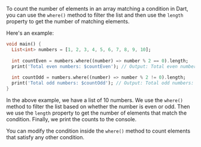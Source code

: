 To count the number of elements in an array matching a condition in Dart, you can use the `where()` method to filter the list and then use the `length` property to get the number of matching elements.

Here's an example:

```dart
void main() {
  List<int> numbers = [1, 2, 3, 4, 5, 6, 7, 8, 9, 10];
  
  int countEven = numbers.where((number) => number % 2 == 0).length;
  print('Total even numbers: $countEven'); // Output: Total even numbers: 5
  
  int countOdd = numbers.where((number) => number % 2 != 0).length;
  print('Total odd numbers: $countOdd'); // Output: Total odd numbers: 5
}
```

In the above example, we have a list of 10 numbers. We use the `where()` method to filter the list based on whether the number is even or odd. Then we use the `length` property to get the number of elements that match the condition. Finally, we print the counts to the console.

You can modify the condition inside the `where()` method to count elements that satisfy any other condition.
